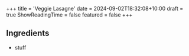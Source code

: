 +++
title = 'Veggie Lasagne'
date = 2024-09-02T18:32:08+10:00
draft = true
ShowReadingTime = false
featured = false
+++

## Ingredients
- stuff